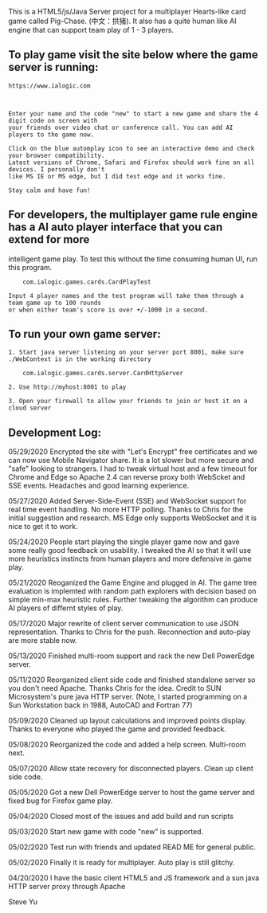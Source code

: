 This is a HTML5/js/Java Server project for a multiplayer Hearts-like card game called Pig-Chase. (中文：拱猪). It also has a quite human like AI engine that can support team play of 1 - 3 players.

## To play game visit the site below where the game server is running:	

	https://www.ialogic.com



	Enter your name and the code "new" to start a new game and share the 4 digit code on screen with 
	your friends over video chat or conference call. You can add AI players to the game now.
	
	Click on the blue automplay icon to see an interactive demo and check your browser compatibility. 
	Latest versions of Chrome, Safari and Firefox should work fine on all devices. I personally don't 
	like MS IE or MS edge, but I did test edge and it works fine.
	
	Stay calm and have fun!

## For developers, the multiplayer game rule engine has a AI auto player interface that you can extend for more 
intelligent game play. To test this without the time consuming human UI, run this program.

		com.ialogic.games.cards.CardPlayTest

	Input 4 player names and the test program will take them through a team game up to 100 rounds 
	or when either team's score is over +/-1000 in a second.

## To run your own game server:

	1. Start java server listening on your server port 8001, make sure ./WebContext is in the working directory
	
		com.ialogic.games.cards.server.CardHttpServer
	
	2. Use http://myhost:8001 to play
	
	3. Open your firewall to allow your friends to join or host it on a cloud server


## Development Log:

05/29/2020	Encrypted the site with "Let's Encrypt" free certificates and we can now use Mobile
		Navigator share. It is a lot slower but more secure and "safe" looking to strangers.
		I had to tweak virtual host and a few timeout for Chrome and Edge so Apache 2.4 can
		reverse proxy both WebScket and SSE events. Headaches and good learning experience.

05/27/2020	Added Server-Side-Event (SSE) and WebSocket support for real time event handling.
		No more HTTP polling. Thanks to Chris for the initial suggestion and research.
		MS Edge only supports WebSocket and it is nice to get it to work.

05/24/2020	People start playing the single player game now and gave some really good feedback on 
		usability. I tweaked the AI so that it will use more heuristics instincts from human 
		players and more defensive in game play.

05/21/2020      Reoganized the Game Engine and plugged in AI. The game tree evaluation is implemted
                with random path explorers with decision based on simple min-max heuristic rules. 
		Further tweaking the algorithm can produce AI players of differnt styles of play.

05/17/2020	Major rewrite of client server communication to use JSON representation. Thanks 
		to Chris for the push. Reconnection and auto-play are more stable now.

05/13/2020	Finished multi-room support and rack the new Dell PowerEdge server.

05/11/2020	Reorganized client side code and finished standalone server so you don't need Apache. 
		Thanks Chris for the idea. Credit to SUN Microsystem's pure java HTTP server.
		(Note, I started programming on a Sun Workstation back in 1988, AutoCAD and Fortran 77)

05/09/2020	Cleaned up layout calculations and improved points display. Thanks to everyone who played
		the game and provided feedback.

05/08/2020	Reorganized the code and added a help screen. Multi-room next.

05/07/2020      Allow state recovery for disconnected players. Clean up client side code.

05/05/2020	Got a new Dell PowerEdge server to host the game server and fixed bug for Firefox game play.

05/04/2020	Closed most of the issues and add build and run scripts

05/03/2020	Start new game with code "new" is supported.

05/02/2020      Test run with friends and updated READ ME for general public.

05/02/2020      Finally it is ready for multiplayer. Auto play is still glitchy.

04/20/2020	I have the basic client HTML5 and JS framework and a sun java HTTP server proxy through Apache

Steve Yu
